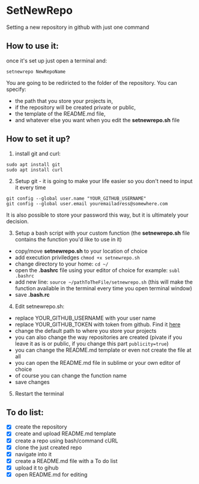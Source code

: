 
# SetNewRepo
Setting a new repository in github with just one command 

## How to use it:
once it's set up just open a terminal and:

```
setnewrepo NewRepoName
```

You are going to be rediricted to the folder of the repository. You can specify:
- the path that you store your projects in, 
- if the repository will be created private or public, 
- the template of the README.md file, 
- and whatever else you want when you edit the **setnewrepo.sh** file

## How to set it up?
1. install git and curl:

```
sudo apt install git
sudo apt install curl
```

2. Setup git - it is going to make your life easier so you don't need to input it every time
```
git config --global user.name "YOUR_GITHUB_USERNAME"
git config --global user.email youremailadress@somewhere.com
```
It is also possible to store your password this way, but it is ultimately your decision.

3. Setup a bash script with your custom function (the **setnewrepo.sh** file contains the function you'd like to use in it)

- copy/move **setnewrepo.sh** to your location of choice
- add execution priviledges `chmod +x setnewrepo.sh`
- change directory to your home: `cd ~/`
- open the **.bashrc** file using your editor of choice for example: `subl .bashrc`
- add new line: `source ~/pathToTheFile/setnewrepo.sh` (this will make the function available in the terminal every time you open terminal window)
- save **.bash.rc**

4. Edit setnewrepo.sh:

- replace YOUR_GITHUB_USERNAME with your user name
- replace YOUR_GITHUB_TOKEN with token from github. Find it [here](https://github.com/settings/tokens)
- change the default path to where you store your projects
- you can also change the way repositories are created (pivate if you leave it as is or public, if you change this part `publicity=true`)
- you can change the README.md template or even not create the file at all
- you can open the README.md file in sublime or your own editor of choice
- of course you can change the function name 
- save changes

5. Restart the terminal

## To do list:

- [x] create the repository
- [x] create and upload README.md template 
- [x] create a repo using bash/command cURL 
- [x] clone the just created repo
- [x] navigate into it
- [x] create a README.md file with a To do list
- [x] upload it to gihub
- [x] open README.md for editing
